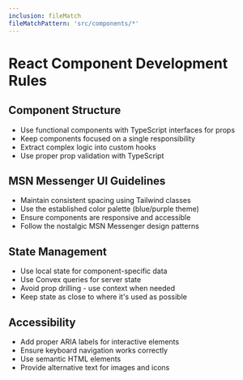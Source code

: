 ```yaml
---
inclusion: fileMatch
fileMatchPattern: 'src/components/*'
---
```


# React Component Development Rules

## Component Structure

- Use functional components with TypeScript interfaces for props
- Keep components focused on a single responsibility
- Extract complex logic into custom hooks
- Use proper prop validation with TypeScript

## MSN Messenger UI Guidelines

- Maintain consistent spacing using Tailwind classes
- Use the established color palette (blue/purple theme)
- Ensure components are responsive and accessible
- Follow the nostalgic MSN Messenger design patterns

## State Management

- Use local state for component-specific data
- Use Convex queries for server state
- Avoid prop drilling - use context when needed
- Keep state as close to where it's used as possible

## Accessibility

- Add proper ARIA labels for interactive elements
- Ensure keyboard navigation works correctly
- Use semantic HTML elements
- Provide alternative text for images and icons
